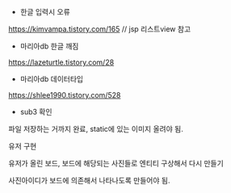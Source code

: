 * 한글 입력시 오류

https://kimvampa.tistory.com/165
// jsp 리스트view 참고

* 마리아db 한글 깨짐

https://lazeturtle.tistory.com/28

* 마리아db 데이터타입

https://shlee1990.tistory.com/528

* sub3 확인

파일 저장하는 거까지 완료, static에 있는 이미지 올려야 됨.

유저 구현

유저가 올린 보드, 보드에 해당되는 사진들로 엔티티 구상해서 다시 만들기

사진아이디가 보드에 의존해서 나타나도록 만들어야 됨.